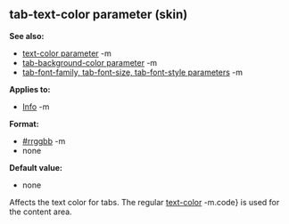 ## tab-text-color parameter (skin)
**See also:**
*   [text-color parameter](/ref/%7Bskin%7D/param/text-color.md) -m
*   [tab-background-color
    parameter](/ref/%7Bskin%7D/param/tab-background-color.md) -m
*   [tab-font-family, tab-font-size, tab-font-style
    parameters](/ref/%7Bskin%7D/param/tab-font.md) -m
<!-- -->
**Applies to:**
*   [Info](/ref/%7Bskin%7D/control/info.md) -m
<!-- -->
**Format:**
*   [#rrggbb](/ref/%7B%7Bappendix%7D%7D/html-colors.md) -m
*   none
<!-- -->
**Default value:**
*   none


Affects the text color for tabs. The regular
[text-color](/ref/%7Bskin%7D/param/text-color.md) -m.code} is used for the
content area.